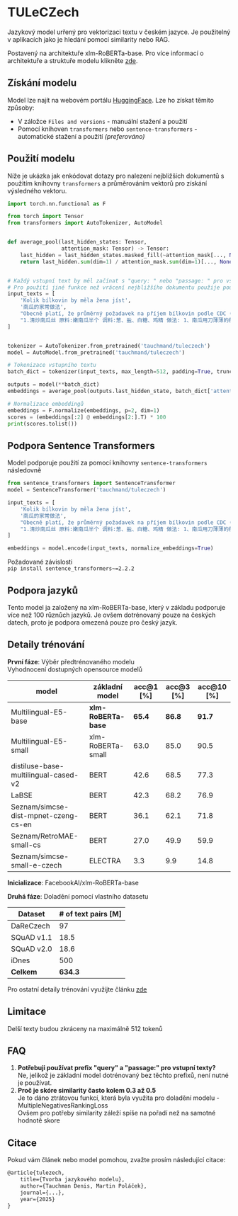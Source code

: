# TULeCZech

Jazykový model urřený pro vektorizaci textu v českém jazyce. Je použitelný v aplikacích jako je hledání pomocí similarity nebo RAG.

Postavený na architektuře xlm-RoBERTa-base. Pro více informací o architektuře a struktuře modelu klikněte [zde](./MODEL.md).

## Získání modelu

Model lze najít na webovém portálu [HuggingFace](https://huggingface.co/). Lze ho získat těmito způsoby:

 - V záložce ``Files and versions`` - manuální stažení a použití
 - Pomocí knihoven ``transformers`` nebo ``sentence-transformers`` - automatické stažení a použití *(preferováno)*


## Použití modelu
Níže je ukázka jak enkódovat dotazy pro nalezení nejbližších dokumentů s použitím knihovny ``transformers`` a průměrováním vektorů pro získání výsledného vektoru.

```python
import torch.nn.functional as F

from torch import Tensor
from transformers import AutoTokenizer, AutoModel


def average_pool(last_hidden_states: Tensor,
                 attention_mask: Tensor) -> Tensor:
    last_hidden = last_hidden_states.masked_fill(~attention_mask[..., None].bool(), 0.0)
    return last_hidden.sum(dim=1) / attention_mask.sum(dim=1)[..., None]


# Každý vstupní text by měl začínat s "query: " nebo "passage: " pro všechny jazyky.
# Pro použití jiné funkce než vrácení nejbližšího dokumentu použije pouze předpis "query: ".
input_texts = [
    'Kolik bílkovin by měla žena jíst',
    '南瓜的家常做法',
    "Obecně platí, že průměrný požadavek na příjem bílkovin podle CDC (Centra pro kontrolu a prevenci nemocí) pro ženy ve věku od 19 do 70 let je 46 gramů denně. Jak ale můžete vidět v této tabulce, bude třeba tento příjem zvýšit, pokud jste těhotná nebo trénujete na maraton. Podívejte se na tabulku níže, abyste zjistili, kolik bílkovin byste měla denně konzumovat.",
    "1.清炒南瓜丝 原料:嫩南瓜半个 调料:葱、盐、白糖、鸡精 做法: 1、南瓜用刀薄薄的削去表面一层皮,用勺子刮去瓤 2、擦成细丝(没有擦菜板就用刀慢慢切成细丝) 3、锅烧热放油,入葱花煸出香味 4、入南瓜丝快速翻炒一分钟左右, 放盐、一点白糖和鸡精调味出锅 2.香葱炒南瓜 原料:南瓜1只 调料:香葱、蒜末、橄榄油、盐 做法: 1、将南瓜去皮,切成片 2、油锅8成热后,将蒜末放入爆香 3、爆香后,将南瓜片放入,翻炒 4、在翻炒的同时,可以不时地往锅里加水,但不要太多 5、放入盐,炒匀 6、南瓜差不多软和绵了之后,就可以关火 7、撒入香葱,即可出锅"
]


tokenizer = AutoTokenizer.from_pretrained('tauchmand/tuleczech')
model = AutoModel.from_pretrained('tauchmand/tuleczech')

# Tokenizace vstupního textu
batch_dict = tokenizer(input_texts, max_length=512, padding=True, truncation=True, return_tensors='pt')

outputs = model(**batch_dict)
embeddings = average_pool(outputs.last_hidden_state, batch_dict['attention_mask'])

# Normalizace embeddingů
embeddings = F.normalize(embeddings, p=2, dim=1)
scores = (embeddings[:2] @ embeddings[2:].T) * 100
print(scores.tolist())
```

## Podpora Sentence Transformers

Model podporuje použití za pomocí knihovny ``sentence-transformers`` následovně

```python
from sentence_transformers import SentenceTransformer
model = SentenceTransformer('tauchmand/tuleczech')

input_texts = [
    'Kolik bílkovin by měla žena jíst',
    '南瓜的家常做法',
    "Obecně platí, že průměrný požadavek na příjem bílkovin podle CDC (Centra pro kontrolu a prevenci nemocí) pro ženy ve věku od 19 do 70 let je 46 gramů denně. Jak ale můžete vidět v této tabulce, bude třeba tento příjem zvýšit, pokud jste těhotná nebo trénujete na maraton. Podívejte se na tabulku níže, abyste zjistili, kolik bílkovin byste měla denně konzumovat.",
    "1.清炒南瓜丝 原料:嫩南瓜半个 调料:葱、盐、白糖、鸡精 做法: 1、南瓜用刀薄薄的削去表面一层皮,用勺子刮去瓤 2、擦成细丝(没有擦菜板就用刀慢慢切成细丝) 3、锅烧热放油,入葱花煸出香味 4、入南瓜丝快速翻炒一分钟左右, 放盐、一点白糖和鸡精调味出锅 2.香葱炒南瓜 原料:南瓜1只 调料:香葱、蒜末、橄榄油、盐 做法: 1、将南瓜去皮,切成片 2、油锅8成热后,将蒜末放入爆香 3、爆香后,将南瓜片放入,翻炒 4、在翻炒的同时,可以不时地往锅里加水,但不要太多 5、放入盐,炒匀 6、南瓜差不多软和绵了之后,就可以关火 7、撒入香葱,即可出锅"
]

embeddings = model.encode(input_texts, normalize_embeddings=True)

```

Požadované závislosti  
```pip install sentence_transformers~=2.2.2```


## Podpora jazyků

Tento model ja založený na xlm-RoBERTa-base, který v základu podporuje více než 100 různůch jazyků. Je ovšem dotrénovaný pouze na českých datech, proto je podpora omezená pouze pro český jazyk.


## Detaily trénování
**První fáze**: Výběr předtrénovaného modelu  
Vyhodnocení dostupných opensource modelů

| **model**                                | **základní model**       | **acc@1 [%]** | **acc@3 [%]** | **acc@10 [%]** |
|------------------------------------------|---------------------------|---------------|---------------|----------------|
| Multilingual-E5-base                     | **xlm-RoBERTa-base**                   | **65.4**      | **86.8**      | **91.7**       |
| Multilingual-E5-small                    | xlm-RoBERTa-small                  | 63.0          | 85.0          | 90.5           |
| distiluse-base-multilingual-cased-v2     | BERT                 | 42.6          | 68.5          | 77.3           |
| LaBSE                                    | BERT                      | 42.3          | 68.2          | 76.9           |
| Seznam/simcse-dist-mpnet-czeng-cs-en     | BERT              | 36.1          | 62.1          | 71.8           |
| Seznam/RetroMAE-small-cs                 | BERT                 | 27.0          | 49.9          | 59.9           |
| Seznam/simcse-small-e-czech              | ELECTRA             | 3.3           | 9.9           | 14.8           |



**Inicializace**: FacebookAI/xlm-RoBERTa-base

**Druhá fáze**: Doladění pomocí vlastního datasetu

| **Dataset**     | **# of text pairs [M]** |
|-----------------|-------------------------|
| DaReCzech       | 97                      |
| SQuAD v1.1      | 18.5                    |
| SQuAD v2.0      | 18.6                    |
| iDnes           | 500                     |
| **Celkem**      | **634.3**               |


Pro ostatní detaily trénování využijte článku [zde](./MODEL.md)


## Limitace

Delší texty budou zkráceny na maximálně 512 tokenů


## FAQ

1. **Potřebuji používat prefix "query" a "passage:" pro vstupní texty?**  
Ne, jelikož je základní model dotrénovaný bez těchto prefixů, není nutné je používat.
2. **Proč je skóre similarity často kolem 0.3 až 0.5**  
Je to dáno ztrátovou funkcí, která byla využita pro doladění modelu - MultipleNegativesRankingLoss  
Ovšem pro potřeby similarity záleží spíše na pořadí než na samotné hodnotě skore

## Citace

Pokud vám článek nebo model pomohou, zvažte prosím následující citace:
```tex
@article{tulezech,
    title={Tvorba jazykového modelu},
    author={Tauchman Denis, Martin Poláček},
    journal={...},
    year={2025}
}
```